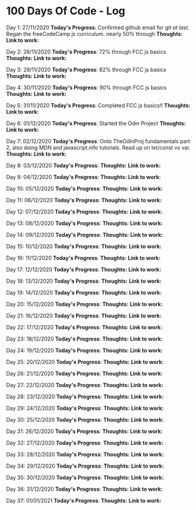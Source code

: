 # 100 Days Of Code - Log

Day 1: 27/11/2020
**Today's Progress**: Confirmed github email for git _at last_. Began the freeCodeCamp js curriculum. nearly 50% through
**Thoughts:**
**Link to work:**

Day 2: 28/11/2020
**Today's Progress**: 72% through FCC js basics
**Thoughts:**
**Link to work:**

Day 3: 29/11/2020
**Today's Progress**: 82% through FCC js basics
**Thoughts:**
**Link to work:**

Day 4: 30/11/2020
**Today's Progress**: 90% through FCC js basics
**Thoughts:**
**Link to work:**

Day 5: 31/11/2020
**Today's Progress**: Completed FCC js basics!!
**Thoughts:**
**Link to work:**

Day 6: 01/12/2020
**Today's Progress**: Started the Odin Project
**Thoughts:**
**Link to work:**

Day 7: 02/12/2020
**Today's Progress**: Onto TheOdinProj fundamentals part 2, also doing MDN and javascript.info tutorials. Read up on let/const vs var.
**Thoughts:**
**Link to work:**

Day 8: 03/12/2020
**Today's Progress**:
**Thoughts:**
**Link to work:**

Day 9: 04/12/2020
**Today's Progress**:
**Thoughts:**
**Link to work:**

Day 10: 05/12/2020
**Today's Progress**:
**Thoughts:**
**Link to work:**

Day 11: 06/12/2020
**Today's Progress**:
**Thoughts:**
**Link to work:**

Day 12: 07/12/2020
**Today's Progress**:
**Thoughts:**
**Link to work:**

Day 13: 08/12/2020
**Today's Progress**:
**Thoughts:**
**Link to work:**

Day 14: 09/12/2020
**Today's Progress**:
**Thoughts:**
**Link to work:**

Day 15: 10/12/2020
**Today's Progress**:
**Thoughts:**
**Link to work:**

Day 16: 11/12/2020
**Today's Progress**:
**Thoughts:**
**Link to work:**

Day 17: 12/12/2020
**Today's Progress**:
**Thoughts:**
**Link to work:**

Day 18: 13/12/2020
**Today's Progress**:
**Thoughts:**
**Link to work:**

Day 19: 14/12/2020
**Today's Progress**:
**Thoughts:**
**Link to work:**

Day 20: 15/12/2020
**Today's Progress**:
**Thoughts:**
**Link to work:**

Day 21: 16/12/2020
**Today's Progress**:
**Thoughts:**
**Link to work:**

Day 22: 17/12/2020
**Today's Progress**:
**Thoughts:**
**Link to work:**

Day 23: 18/12/2020
**Today's Progress**:
**Thoughts:**
**Link to work:**

Day 24: 19/12/2020
**Today's Progress**:
**Thoughts:**
**Link to work:**

Day 25: 20/12/2020
**Today's Progress**:
**Thoughts:**
**Link to work:**

Day 26: 21/12/2020
**Today's Progress**:
**Thoughts:**
**Link to work:**

Day 27: 22/12/2020
**Today's Progress**:
**Thoughts:**
**Link to work:**

Day 28: 23/12/2020
**Today's Progress**:
**Thoughts:**
**Link to work:**

Day 29: 24/12/2020
**Today's Progress**:
**Thoughts:**
**Link to work:**

Day 30: 25/12/2020
**Today's Progress**:
**Thoughts:**
**Link to work:**

Day 31: 26/12/2020
**Today's Progress**:
**Thoughts:**
**Link to work:**

Day 32: 27/12/2020
**Today's Progress**:
**Thoughts:**
**Link to work:**

Day 33: 28/12/2020
**Today's Progress**:
**Thoughts:**
**Link to work:**

Day 34: 29/12/2020
**Today's Progress**:
**Thoughts:**
**Link to work:**

Day 35: 30/12/2020
**Today's Progress**:
**Thoughts:**
**Link to work:**

Day 36: 31/12/2020
**Today's Progress**:
**Thoughts:**
**Link to work:**

Day 37: 01/01/2021
**Today's Progress**:
**Thoughts:**
**Link to work:**
